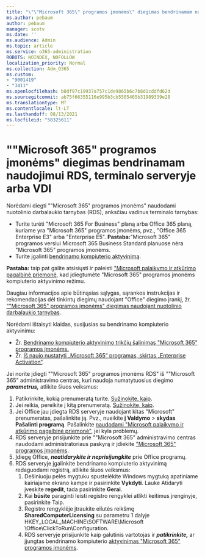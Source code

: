 ```yaml
---
title: "\"\"Microsoft 365\" programos įmonėms\" diegimas bendrinamam naudojimui RDS, terminalo serveryje arba VDI"
ms.author: pebaum
author: pebaum
manager: scotv
ms.date: ''
ms.audience: Admin
ms.topic: article
ms.service: o365-administration
ROBOTS: NOINDEX, NOFOLLOW
localization_priority: Normal
ms.collection: Adm_O365
ms.custom:
- "9001419"
- "3411"
ms.openlocfilehash: b8df97c19937a757c1de9865b6c7b8d1cddfd62d
ms.sourcegitcommit: ab75f66355116e995b3cb5505465b31989339e28
ms.translationtype: MT
ms.contentlocale: lt-LT
ms.lasthandoff: 08/13/2021
ms.locfileid: "58325611"
---
```

# <a name="deploying-microsoft-365-apps-for-enterprise-for-shared-use-on-rds-terminal-server-or-vdi"></a>""Microsoft 365" programos įmonėms" diegimas bendrinamam naudojimui RDS, terminalo serveryje arba VDI

Norėdami diegti ""Microsoft 365" programos įmonėms" naudodami nuotolinio darbalaukio tarnybas (RDS), anksčiau vadinus terminalo tarnybas:

- Turite turėti "Microsoft 365 For Business" planą arba Office 365 planą, kuriame yra "Microsoft 365" programos įmonėms, pvz., "Office 365 Enterprise E3" arba "Enterprise E5".
   **Pastaba:**"Microsoft 365" programos verslui Microsoft 365 Business Standard planuose nėra "Microsoft 365" programos įmonėms.
- Turite įgalinti [bendrinamo kompiuterio aktyvinimą](https://docs.microsoft.com/DeployOffice/overview-shared-computer-activation).

**Pastaba:** taip pat galite atsisiųsti ir paleisti ["Microsoft palaikymo ir atkūrimo pagalbinė priemonė,](https://aka.ms/SaRA_OfficeSCA_M365Portal) kad įdiegtumėte "Microsoft 365" programos įmonėms kompiuterio aktyvinimo režimu.

Daugiau informacijos apie būtinąsias sąlygas, sąrankos instrukcijas ir rekomendacijas dėl tinkintų diegimų naudojant "Office" diegimo įrankį, žr. [""Microsoft 365" programos įmonėms" diegimas naudojant nuotolinio darbalaukio tarnybas](https://docs.microsoft.com/DeployOffice/deploy-microsoft-365-apps-remote-desktop-services).

Norėdami ištaisyti klaidas, susijusias su bendrinamo kompiuterio aktyvinimu:

- Žr. [Bendrinamo kompiuterio aktyvinimo trikčių šalinimas "Microsoft 365" programos įmonėms.](https://docs.microsoft.com/DeployOffice/troubleshoot-shared-computer-activation)
- Žr. [Iš naujo nustatyti „Microsoft 365“ programas, skirtas „Enterprise Activation“](https://go.microsoft.com/fwlink/?linkid=2109218).

Jei norite įdiegti ""Microsoft 365" programos įmonėms RDS" iš ""Microsoft 365" administravimo centras, kuri naudoja numatytuosius diegimo ***parametrus,*** atlikite šiuos veiksmus:

1. Patikrinkite, kokią prenumeratą turite. [Sužinokite, kaip](https://docs.microsoft.com/microsoft-365/admin/admin-overview/what-subscription-do-i-have).
2. Jei reikia, pereikite į kitą prenumeratą. [Sužinokite, kaip](https://docs.microsoft.com/microsoft-365/commerce/subscriptions/switch-to-a-different-plan).
3. Jei Office jau įdiegta RDS serveryje naudojant kitas "Microsoft" prenumeratas, pašalinkite ją. Pvz., nueikite **į Valdymo**  >  **skydas Pašalinti programą**. Pašalinkite [naudodami "Microsoft palaikymo ir atkūrimo pagalbinė priemonė",](https://aka.ms/SARA-OfficeUninstall-Alchemy) jei kyla problemų.
4. RDS serveryje prisijunkite prie ""Microsoft 365" administravimo centras naudodami administratoriaus paskyrą ir įdiekite ["Microsoft 365" programos įmonėms](https://portal.office.com/OLS/MySoftware.aspx).
5. Įdiegę Office, ***neatidarykite ir neprisijungkite*** prie Office programų.
6. RDS serveryje įgalinkite bendrinamo kompiuterio aktyvinimą redaguodami registrą, atlikite šiuos veiksmus:
   1. Dešiniuoju pelės mygtuku spustelėkite Windows mygtuką apatiniame kairiajame ekrano kampe ir pasirinkite **Vykdyti**. Lauke Atidaryti įveskite **regedit**, tada pasirinkite **Gerai**.
   2. Kai **būsite** paraginti leisti registro rengyklei atlikti keitimus įrenginyje, pasirinkite Taip.
   3. Registro rengyklėje įtraukite eilutės reikšmę **SharedComputerLicensing** su parametru 1 dalyje HKEY_LOCAL_MACHINE\SOFTWARE\Microsoft \Office\ClickToRun\Configuration.
   4. RDS serveryje prisijunkite kaip galutinis vartotojas ir ***patikrinkite,*** ar įjungtas bendrinamo kompiuterio [aktyvinimas "Microsoft 365" programos įmonėms](https://docs.microsoft.com/DeployOffice/troubleshoot-shared-computer-activation#verify-that-activation-for-microsoft-365-apps-succeeded).
